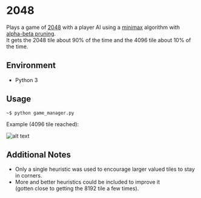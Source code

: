 # 2048

Plays a game of [2048](https://en.wikipedia.org/wiki/2048_(video_game)) with a player AI using a [minimax](https://en.wikipedia.org/wiki/Minimax) algorithm with [alpha-beta pruning](https://en.wikipedia.org/wiki/Alpha%E2%80%93beta_pruning).  
It gets the 2048 tile about 90% of the time and the 4096 tile about 10% of the time.

## Environment

* Python 3

## Usage

```~$ python game_manager.py```

Example (4096 tile reached):

![alt text](./examples/4096.png)

## Additional Notes

* Only a single heuristic was used to encourage larger valued tiles to stay in corners.
* More and better heuristics could be included to improve it  
(gotten close to getting the 8192 tile a few times).

